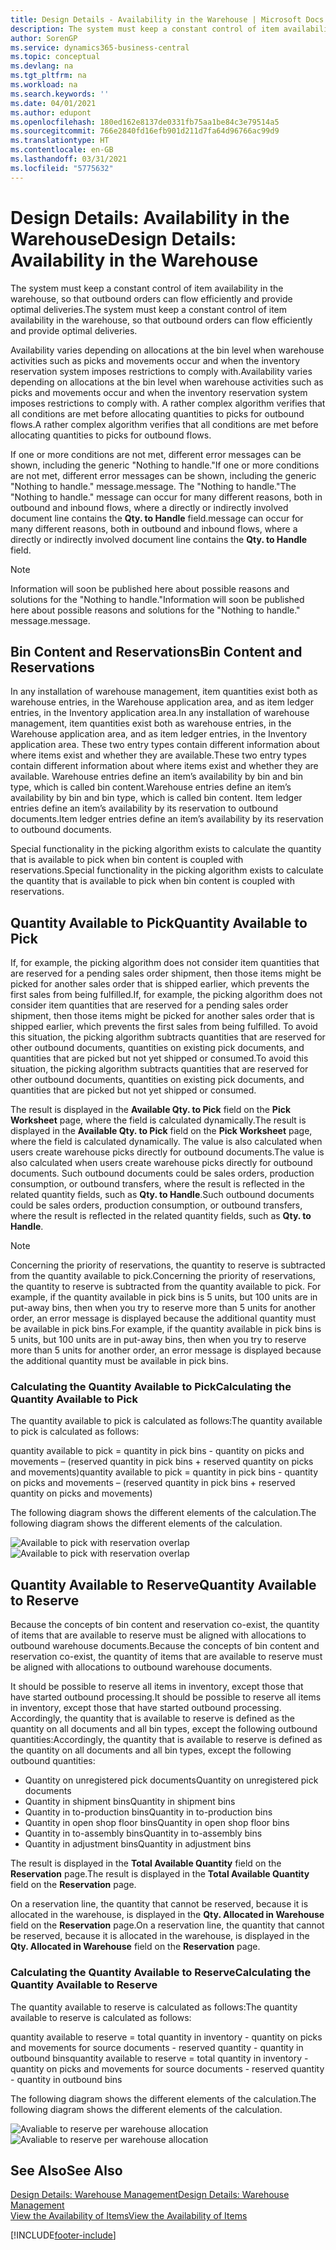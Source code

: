 ```yaml
---
title: Design Details - Availability in the Warehouse | Microsoft Docs
description: The system must keep a constant control of item availability in the warehouse, so that outbound orders can flow efficiently and provide optimal deliveries.
author: SorenGP
ms.service: dynamics365-business-central
ms.topic: conceptual
ms.devlang: na
ms.tgt_pltfrm: na
ms.workload: na
ms.search.keywords: ''
ms.date: 04/01/2021
ms.author: edupont
ms.openlocfilehash: 180ed162e8137de0331fb75aa1be84c3e79514a5
ms.sourcegitcommit: 766e2840fd16efb901d211d7fa64d96766ac99d9
ms.translationtype: HT
ms.contentlocale: en-GB
ms.lasthandoff: 03/31/2021
ms.locfileid: "5775632"
---
```

# <a name="design-details-availability-in-the-warehouse"></a><span data-ttu-id="9e167-103">Design Details: Availability in the Warehouse</span><span class="sxs-lookup"><span data-stu-id="9e167-103">Design Details: Availability in the Warehouse</span></span>
<span data-ttu-id="9e167-104">The system must keep a constant control of item availability in the warehouse, so that outbound orders can flow efficiently and provide optimal deliveries.</span><span class="sxs-lookup"><span data-stu-id="9e167-104">The system must keep a constant control of item availability in the warehouse, so that outbound orders can flow efficiently and provide optimal deliveries.</span></span>  

<span data-ttu-id="9e167-105">Availability varies depending on allocations at the bin level when warehouse activities such as picks and movements occur and when the inventory reservation system imposes restrictions to comply with.</span><span class="sxs-lookup"><span data-stu-id="9e167-105">Availability varies depending on allocations at the bin level when warehouse activities such as picks and movements occur and when the inventory reservation system imposes restrictions to comply with.</span></span> <span data-ttu-id="9e167-106">A rather complex algorithm verifies that all conditions are met before allocating quantities to picks for outbound flows.</span><span class="sxs-lookup"><span data-stu-id="9e167-106">A rather complex algorithm verifies that all conditions are met before allocating quantities to picks for outbound flows.</span></span>

<span data-ttu-id="9e167-107">If one or more conditions are not met, different error messages can be shown, including the generic "Nothing to handle."</span><span class="sxs-lookup"><span data-stu-id="9e167-107">If one or more conditions are not met, different error messages can be shown, including the generic "Nothing to handle."</span></span> <span data-ttu-id="9e167-108">message.</span><span class="sxs-lookup"><span data-stu-id="9e167-108">message.</span></span> <span data-ttu-id="9e167-109">The "Nothing to handle."</span><span class="sxs-lookup"><span data-stu-id="9e167-109">The "Nothing to handle."</span></span> <span data-ttu-id="9e167-110">message can occur for many different reasons, both in outbound and inbound flows, where a directly or indirectly involved document line contains the **Qty. to Handle** field.</span><span class="sxs-lookup"><span data-stu-id="9e167-110">message can occur for many different reasons, both in outbound and inbound flows, where a directly or indirectly involved document line contains the **Qty. to Handle** field.</span></span>

> [!NOTE]
> <span data-ttu-id="9e167-111">Information will soon be published here about possible reasons and solutions for the "Nothing to handle."</span><span class="sxs-lookup"><span data-stu-id="9e167-111">Information will soon be published here about possible reasons and solutions for the "Nothing to handle."</span></span> <span data-ttu-id="9e167-112">message.</span><span class="sxs-lookup"><span data-stu-id="9e167-112">message.</span></span>

## <a name="bin-content-and-reservations"></a><span data-ttu-id="9e167-113">Bin Content and Reservations</span><span class="sxs-lookup"><span data-stu-id="9e167-113">Bin Content and Reservations</span></span>  
 <span data-ttu-id="9e167-114">In any installation of warehouse management, item quantities exist both as warehouse entries, in the Warehouse application area, and as item ledger entries, in the Inventory application area.</span><span class="sxs-lookup"><span data-stu-id="9e167-114">In any installation of warehouse management, item quantities exist both as warehouse entries, in the Warehouse application area, and as item ledger entries, in the Inventory application area.</span></span> <span data-ttu-id="9e167-115">These two entry types contain different information about where items exist and whether they are available.</span><span class="sxs-lookup"><span data-stu-id="9e167-115">These two entry types contain different information about where items exist and whether they are available.</span></span> <span data-ttu-id="9e167-116">Warehouse entries define an item’s availability by bin and bin type, which is called bin content.</span><span class="sxs-lookup"><span data-stu-id="9e167-116">Warehouse entries define an item’s availability by bin and bin type, which is called bin content.</span></span> <span data-ttu-id="9e167-117">Item ledger entries define an item’s availability by its reservation to outbound documents.</span><span class="sxs-lookup"><span data-stu-id="9e167-117">Item ledger entries define an item’s availability by its reservation to outbound documents.</span></span>  

 <span data-ttu-id="9e167-118">Special functionality in the picking algorithm exists to calculate the quantity that is available to pick when bin content is coupled with reservations.</span><span class="sxs-lookup"><span data-stu-id="9e167-118">Special functionality in the picking algorithm exists to calculate the quantity that is available to pick when bin content is coupled with reservations.</span></span>  

## <a name="quantity-available-to-pick"></a><span data-ttu-id="9e167-119">Quantity Available to Pick</span><span class="sxs-lookup"><span data-stu-id="9e167-119">Quantity Available to Pick</span></span>  
 <span data-ttu-id="9e167-120">If, for example, the picking algorithm does not consider item quantities that are reserved for a pending sales order shipment, then those items might be picked for another sales order that is shipped earlier, which prevents the first sales from being fulfilled.</span><span class="sxs-lookup"><span data-stu-id="9e167-120">If, for example, the picking algorithm does not consider item quantities that are reserved for a pending sales order shipment, then those items might be picked for another sales order that is shipped earlier, which prevents the first sales from being fulfilled.</span></span> <span data-ttu-id="9e167-121">To avoid this situation, the picking algorithm subtracts quantities that are reserved for other outbound documents, quantities on existing pick documents, and quantities that are picked but not yet shipped or consumed.</span><span class="sxs-lookup"><span data-stu-id="9e167-121">To avoid this situation, the picking algorithm subtracts quantities that are reserved for other outbound documents, quantities on existing pick documents, and quantities that are picked but not yet shipped or consumed.</span></span>  

 <span data-ttu-id="9e167-122">The result is displayed in the **Available Qty. to Pick** field on the **Pick Worksheet** page, where the field is calculated dynamically.</span><span class="sxs-lookup"><span data-stu-id="9e167-122">The result is displayed in the **Available Qty. to Pick** field on the **Pick Worksheet** page, where the field is calculated dynamically.</span></span> <span data-ttu-id="9e167-123">The value is also calculated when users create warehouse picks directly for outbound documents.</span><span class="sxs-lookup"><span data-stu-id="9e167-123">The value is also calculated when users create warehouse picks directly for outbound documents.</span></span> <span data-ttu-id="9e167-124">Such outbound documents could be sales orders, production consumption, or outbound transfers, where the result is reflected in the related quantity fields, such as **Qty. to Handle**.</span><span class="sxs-lookup"><span data-stu-id="9e167-124">Such outbound documents could be sales orders, production consumption, or outbound transfers, where the result is reflected in the related quantity fields, such as **Qty. to Handle**.</span></span>  

> [!NOTE]  
>  <span data-ttu-id="9e167-125">Concerning the priority of reservations, the quantity to reserve is subtracted from the quantity available to pick.</span><span class="sxs-lookup"><span data-stu-id="9e167-125">Concerning the priority of reservations, the quantity to reserve is subtracted from the quantity available to pick.</span></span> <span data-ttu-id="9e167-126">For example, if the quantity available in pick bins is 5 units, but 100 units are in put-away bins, then when you try to reserve more than 5 units for another order, an error message is displayed because the additional quantity must be available in pick bins.</span><span class="sxs-lookup"><span data-stu-id="9e167-126">For example, if the quantity available in pick bins is 5 units, but 100 units are in put-away bins, then when you try to reserve more than 5 units for another order, an error message is displayed because the additional quantity must be available in pick bins.</span></span>  

### <a name="calculating-the-quantity-available-to-pick"></a><span data-ttu-id="9e167-127">Calculating the Quantity Available to Pick</span><span class="sxs-lookup"><span data-stu-id="9e167-127">Calculating the Quantity Available to Pick</span></span>  
 <span data-ttu-id="9e167-128">The quantity available to pick is calculated as follows:</span><span class="sxs-lookup"><span data-stu-id="9e167-128">The quantity available to pick is calculated as follows:</span></span>  

 <span data-ttu-id="9e167-129">quantity available to pick = quantity in pick bins - quantity on picks and movements – (reserved quantity in pick bins + reserved quantity on picks and movements)</span><span class="sxs-lookup"><span data-stu-id="9e167-129">quantity available to pick = quantity in pick bins - quantity on picks and movements – (reserved quantity in pick bins + reserved quantity on picks and movements)</span></span>  

 <span data-ttu-id="9e167-130">The following diagram shows the different elements of the calculation.</span><span class="sxs-lookup"><span data-stu-id="9e167-130">The following diagram shows the different elements of the calculation.</span></span>  

 <span data-ttu-id="9e167-131">![Available to pick with reservation overlap](media/design_details_warehouse_management_availability_2.png "Available to pick with reservation overlap")</span><span class="sxs-lookup"><span data-stu-id="9e167-131">![Available to pick with reservation overlap](media/design_details_warehouse_management_availability_2.png "Available to pick with reservation overlap")</span></span>  

## <a name="quantity-available-to-reserve"></a><span data-ttu-id="9e167-132">Quantity Available to Reserve</span><span class="sxs-lookup"><span data-stu-id="9e167-132">Quantity Available to Reserve</span></span>  
 <span data-ttu-id="9e167-133">Because the concepts of bin content and reservation co-exist, the quantity of items that are available to reserve must be aligned with allocations to outbound warehouse documents.</span><span class="sxs-lookup"><span data-stu-id="9e167-133">Because the concepts of bin content and reservation co-exist, the quantity of items that are available to reserve must be aligned with allocations to outbound warehouse documents.</span></span>  

 <span data-ttu-id="9e167-134">It should be possible to reserve all items in inventory, except those that have started outbound processing.</span><span class="sxs-lookup"><span data-stu-id="9e167-134">It should be possible to reserve all items in inventory, except those that have started outbound processing.</span></span> <span data-ttu-id="9e167-135">Accordingly, the quantity that is available to reserve is defined as the quantity on all documents and all bin types, except the following outbound quantities:</span><span class="sxs-lookup"><span data-stu-id="9e167-135">Accordingly, the quantity that is available to reserve is defined as the quantity on all documents and all bin types, except the following outbound quantities:</span></span>  

-   <span data-ttu-id="9e167-136">Quantity on unregistered pick documents</span><span class="sxs-lookup"><span data-stu-id="9e167-136">Quantity on unregistered pick documents</span></span>  
-   <span data-ttu-id="9e167-137">Quantity in shipment bins</span><span class="sxs-lookup"><span data-stu-id="9e167-137">Quantity in shipment bins</span></span>  
-   <span data-ttu-id="9e167-138">Quantity in to-production bins</span><span class="sxs-lookup"><span data-stu-id="9e167-138">Quantity in to-production bins</span></span>  
-   <span data-ttu-id="9e167-139">Quantity in open shop floor bins</span><span class="sxs-lookup"><span data-stu-id="9e167-139">Quantity in open shop floor bins</span></span>  
-   <span data-ttu-id="9e167-140">Quantity in to-assembly bins</span><span class="sxs-lookup"><span data-stu-id="9e167-140">Quantity in to-assembly bins</span></span>  
-   <span data-ttu-id="9e167-141">Quantity in adjustment bins</span><span class="sxs-lookup"><span data-stu-id="9e167-141">Quantity in adjustment bins</span></span>  

 <span data-ttu-id="9e167-142">The result is displayed in the **Total Available Quantity** field on the **Reservation** page.</span><span class="sxs-lookup"><span data-stu-id="9e167-142">The result is displayed in the **Total Available Quantity** field on the **Reservation** page.</span></span>  

 <span data-ttu-id="9e167-143">On a reservation line, the quantity that cannot be reserved, because it is allocated in the warehouse, is displayed in the **Qty. Allocated in Warehouse** field on the **Reservation** page.</span><span class="sxs-lookup"><span data-stu-id="9e167-143">On a reservation line, the quantity that cannot be reserved, because it is allocated in the warehouse, is displayed in the **Qty. Allocated in Warehouse** field on the **Reservation** page.</span></span>  

### <a name="calculating-the-quantity-available-to-reserve"></a><span data-ttu-id="9e167-144">Calculating the Quantity Available to Reserve</span><span class="sxs-lookup"><span data-stu-id="9e167-144">Calculating the Quantity Available to Reserve</span></span>  
 <span data-ttu-id="9e167-145">The quantity available to reserve is calculated as follows:</span><span class="sxs-lookup"><span data-stu-id="9e167-145">The quantity available to reserve is calculated as follows:</span></span>  

 <span data-ttu-id="9e167-146">quantity available to reserve = total quantity in inventory - quantity on picks and movements for source documents - reserved quantity - quantity in outbound bins</span><span class="sxs-lookup"><span data-stu-id="9e167-146">quantity available to reserve = total quantity in inventory - quantity on picks and movements for source documents - reserved quantity - quantity in outbound bins</span></span>  

 <span data-ttu-id="9e167-147">The following diagram shows the different elements of the calculation.</span><span class="sxs-lookup"><span data-stu-id="9e167-147">The following diagram shows the different elements of the calculation.</span></span>  

 <span data-ttu-id="9e167-148">![Avaliable to reserve per warehouse allocation](media/design_details_warehouse_management_availability_3.png "Avaliable to reserve per warehouse allocation")</span><span class="sxs-lookup"><span data-stu-id="9e167-148">![Avaliable to reserve per warehouse allocation](media/design_details_warehouse_management_availability_3.png "Avaliable to reserve per warehouse allocation")</span></span>  

## <a name="see-also"></a><span data-ttu-id="9e167-149">See Also</span><span class="sxs-lookup"><span data-stu-id="9e167-149">See Also</span></span>  
 [<span data-ttu-id="9e167-150">Design Details: Warehouse Management</span><span class="sxs-lookup"><span data-stu-id="9e167-150">Design Details: Warehouse Management</span></span>](design-details-warehouse-management.md)  
 [<span data-ttu-id="9e167-151">View the Availability of Items</span><span class="sxs-lookup"><span data-stu-id="9e167-151">View the Availability of Items</span></span>](inventory-how-availability-overview.md)


[!INCLUDE[footer-include](includes/footer-banner.md)]